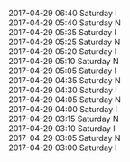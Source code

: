 2017-04-29 06:40 Saturday  I  
2017-04-29 05:40 Saturday  N  
2017-04-29 05:35 Saturday  I  
2017-04-29 05:25 Saturday  N  
2017-04-29 05:20 Saturday  I  
2017-04-29 05:10 Saturday  N  
2017-04-29 05:05 Saturday  I  
2017-04-29 04:35 Saturday  N  
2017-04-29 04:30 Saturday  I  
2017-04-29 04:05 Saturday  N  
2017-04-29 04:00 Saturday  I  
2017-04-29 03:15 Saturday  N  
2017-04-29 03:10 Saturday  I  
2017-04-29 03:05 Saturday  N  
2017-04-29 03:00 Saturday  I  
